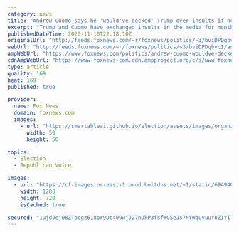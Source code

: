 ```yaml
---
category: news
title: "Andrew Cuomo says he 'would've decked' Trump over insults if he wasn't NY governor"
excerpt: "Trump and Cuomo have exchanged insults in the media for months, with each politician accusing the other of poor leadership during the pandemic."
publishedDateTime: 2020-11-10T22:18:10Z
originalUrl: "http://feeds.foxnews.com/~r/foxnews/politics/~3/bviDPDqbvcI/andrew-cuomo-wouldve-decked-trump-over-insults-if-he-wasnt-ny-governor"
webUrl: "http://feeds.foxnews.com/~r/foxnews/politics/~3/bviDPDqbvcI/andrew-cuomo-wouldve-decked-trump-over-insults-if-he-wasnt-ny-governor"
ampWebUrl: "https://www.foxnews.com/politics/andrew-cuomo-wouldve-decked-trump-over-insults-if-he-wasnt-ny-governor.amp"
cdnAmpWebUrl: "https://www-foxnews-com.cdn.ampproject.org/c/s/www.foxnews.com/politics/andrew-cuomo-wouldve-decked-trump-over-insults-if-he-wasnt-ny-governor.amp"
type: article
quality: 169
heat: 169
published: true

provider:
  name: Fox News
  domain: foxnews.com
  images:
    - url: "https://smartableai.github.io/election/assets/images/organizations/foxnews.com-50x50.jpg"
      width: 50
      height: 50

topics:
  - Election
  - Republican Voice

images:
  - url: "https://cf-images.us-east-1.prod.boltdns.net/v1/static/694940094001/73918fbe-82d4-4470-b2f1-60013a0a9794/1a1fc4c2-4ce7-476b-b39b-88baee82ae59/1280x720/match/image.jpg"
    width: 1280
    height: 720
    isCached: true

secured: "1ujdJejU8ZTbcgz618pr9Dt409wjJ27nDkP3fsfWGSeJs7NYWquvuuYnZIYITMtolyr3N4jZLAXPXZrOvo/qwaTYhxyUHSxoKXCYIpl6nHU6SOj4mVBYo7usvoXdPdEqyWGjlNaFtkaoLtRdDrG74uKqxJfeOSvO6xGcx0C8LhQl7VIvsimts6l/8mtEcz/ATJJeIm9J9y1T/UyQv/a1GP7F039ul0muGg3G+n2I0qHqHm+65ycvjF/ETfrZdcbMbM7Wr9vwQ4fetmeB5NaQjZ74aWLMRJbeGkvkPs+8IY8v59cAk0nd7b8uLDXWvzEJUju2G3aEFYhM6uJaNe1Gchx0NPf3Uq6uDM+DZtRPnSQ=;fnyQ9MKg9xxnR+q1AWhndg=="
---
```


